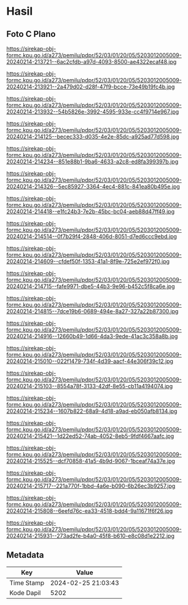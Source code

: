 # Hasil

## Foto C Plano

https://sirekap-obj-formc.kpu.go.id/a273/pemilu/pdpr/52/03/01/20/05/5203012005009-20240214-213721--6ac2cfdb-a97d-4093-8500-ae4322ecaf48.jpg

https://sirekap-obj-formc.kpu.go.id/a273/pemilu/pdpr/52/03/01/20/05/5203012005009-20240214-213921--2a479d02-d28f-47f9-bcce-73e49b19fc4b.jpg

https://sirekap-obj-formc.kpu.go.id/a273/pemilu/pdpr/52/03/01/20/05/5203012005009-20240214-213932--54b5826e-3992-4595-933e-cc4f9714e967.jpg

https://sirekap-obj-formc.kpu.go.id/a273/pemilu/pdpr/52/03/01/20/05/5203012005009-20240214-214125--becec333-d035-4e2e-85dc-a925ad77d598.jpg

https://sirekap-obj-formc.kpu.go.id/a273/pemilu/pdpr/52/03/01/20/05/5203012005009-20240214-214234--851e88b1-9ba6-4633-a2c8-ed8fa399397b.jpg

https://sirekap-obj-formc.kpu.go.id/a273/pemilu/pdpr/52/03/01/20/05/5203012005009-20240214-214326--5ec85927-3364-4ec4-881c-841ea80b495e.jpg

https://sirekap-obj-formc.kpu.go.id/a273/pemilu/pdpr/52/03/01/20/05/5203012005009-20240214-214418--e1fc24b3-7e2b-45bc-bc04-aeb88d47ff49.jpg

https://sirekap-obj-formc.kpu.go.id/a273/pemilu/pdpr/52/03/01/20/05/5203012005009-20240214-214514--0f7b29f4-2848-406d-8051-d7ed6ccc9ebd.jpg

https://sirekap-obj-formc.kpu.go.id/a273/pemilu/pdpr/52/03/01/20/05/5203012005009-20240214-214609--cfdef50f-1353-41a1-8f9e-725e2ef972f0.jpg

https://sirekap-obj-formc.kpu.go.id/a273/pemilu/pdpr/52/03/01/20/05/5203012005009-20240214-214715--fafe9971-dbe5-44b3-9e96-b452c5f8ca6e.jpg

https://sirekap-obj-formc.kpu.go.id/a273/pemilu/pdpr/52/03/01/20/05/5203012005009-20240214-214815--7dce19b6-0689-494e-8a27-327a22b87300.jpg

https://sirekap-obj-formc.kpu.go.id/a273/pemilu/pdpr/52/03/01/20/05/5203012005009-20240214-214916--12660b49-1d66-4da3-9ede-41ac3c358a8b.jpg

https://sirekap-obj-formc.kpu.go.id/a273/pemilu/pdpr/52/03/01/20/05/5203012005009-20240214-215010--022f1479-734f-4d39-aacf-44e306f39c12.jpg

https://sirekap-obj-formc.kpu.go.id/a273/pemilu/pdpr/52/03/01/20/05/5203012005009-20240214-215103--8554a78f-3133-42df-8e55-cb11a4194074.jpg

https://sirekap-obj-formc.kpu.go.id/a273/pemilu/pdpr/52/03/01/20/05/5203012005009-20240214-215234--1607b822-68a9-4d18-a9ad-eb050afb8134.jpg

https://sirekap-obj-formc.kpu.go.id/a273/pemilu/pdpr/52/03/01/20/05/5203012005009-20240214-215421--1d22ed52-74ab-4052-8eb5-9fdf4667aafc.jpg

https://sirekap-obj-formc.kpu.go.id/a273/pemilu/pdpr/52/03/01/20/05/5203012005009-20240214-215525--dcf70858-41a5-4b9d-9067-1bceaf74a37e.jpg

https://sirekap-obj-formc.kpu.go.id/a273/pemilu/pdpr/52/03/01/20/05/5203012005009-20240214-215717--221a770f-1bbd-4a6e-b090-6b26ec3b9257.jpg

https://sirekap-obj-formc.kpu.go.id/a273/pemilu/pdpr/52/03/01/20/05/5203012005009-20240214-215808--6eefd76c-ea33-4518-bdd4-9a11671f6f26.jpg

https://sirekap-obj-formc.kpu.go.id/a273/pemilu/pdpr/52/03/01/20/05/5203012005009-20240214-215931--273ad2fe-b4a0-45f8-b610-e8c08d1e2212.jpg


## Metadata

| Key        | Value               |
| ---------- | ------------------- |
| Time Stamp | 2024-02-25 21:03:43 |
| Kode Dapil | 5202                |



